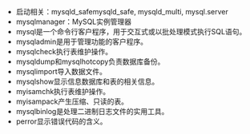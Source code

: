 + 启动相关：mysqld_safemysqld_safe, mysqld_multi, mysql.server
+ mysqlmanager：MySQL实例管理器
+ mysql是一个命令行客户程序，用于交互式或以批处理模式执行SQL语句。
+ mysqladmin是用于管理功能的客户程序。
+ mysqlcheck执行表维护操作。
+ mysqldump和mysqlhotcopy负责数据库备份。
+ mysqlimport导入数据文件。 
+ mysqlshow显示信息数据库和表的相关信息。
+ myisamchk执行表维护操作。
+ myisampack产生压缩、只读的表。
+ mysqlbinlog是处理二进制日志文件的实用工具。
+ perror显示错误代码的含义。